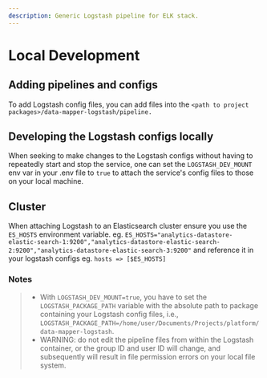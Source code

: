 ```yaml
---
description: Generic Logstash pipeline for ELK stack.
---
```


# Local Development

## Adding pipelines and configs

To add Logstash config files, you can add files into the `<path to project packages>/data-mapper-logstash/pipeline.`

## Developing the Logstash configs locally

When seeking to make changes to the Logstash configs without having to repeatedly start and stop the service, one can set the `LOGSTASH_DEV_MOUNT` env var in your .env file to `true` to attach the service's config files to those on your local machine.

## Cluster

When attaching Logstash to an Elasticsearch cluster ensure you use the `ES_HOSTS` environment variable. eg. `ES_HOSTS="analytics-datastore-elastic-search-1:9200","analytics-datastore-elastic-search-2:9200","analytics-datastore-elastic-search-3:9200"` and reference it in your logstash configs eg. `hosts => [$ES_HOSTS]`

### Notes

> * With `LOGSTASH_DEV_MOUNT=true`, you have to set the `LOGSTASH_PACKAGE_PATH` variable with the absolute path to package containing your Logstash config files, i.e., `LOGSTASH_PACKAGE_PATH=/home/user/Documents/Projects/platform/data-mapper-logstash`.
> * WARNING: do not edit the pipeline files from within the Logstash container, or the group ID and user ID will change, and subsequently will result in file permission errors on your local file system.
